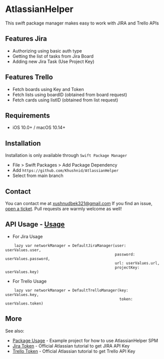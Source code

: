 # AtlassianHelper
This swift package manager makes easy to work with JIRA and Trello APIs

## Features Jira

* Authorizing using basic auth type
* Getting the list of tasks from Jira Board
* Adding new Jira Task (Use Project Key)

## Features Trello

* Fetch boards using Key and Token
* Fetch lists using boardID (obtained from board request)
* Fetch cards using listID (obtained from list request)


## Requirements

- iOS 10.0+ / macOS 10.14+
## Installation

Installation is only available through `Swift Package Manager`
- File > Swift Packages > Add Package Dependency
- Add `https://github.com/Khushnid/AtlassianHelper`
- Select from main branch

## Contact
You can contact me at <xushnudbek321@gmail.com> If you find an issue, [open a ticket](https://github.com/Khushnid/AtlassianHelper/issues/new). Pull requests are warmly welcome as well!

## API Usage - [Usage](https://github.com/Khushnid/IntergrationJira)

- For Jira Usage

```
    lazy var networkManager = DefaultJiraManager(user: userValues.user,
                                                 password: userValues.password,
                                                 url: userValues.url,
                                                 projectKey: userValues.key)
```


- For Trello Usage

```
    lazy var networkManager = DefaultTrelloManager(key: userValues.key,
                                                   token: userValues.token)
```


## More
See also:
* [Package Usage](https://github.com/Khushnid/IntergrationJira) - Example project for how to use AtlassianHelper SPM
* [Jira Token](https://support.atlassian.com/atlassian-account/docs/manage-api-tokens-for-your-atlassian-account/) - Official Atlassian tutorial to get JIRA API Key
* [Trello Token](https://developer.atlassian.com/cloud/trello/guides/rest-api/api-introduction/) - Official Atlassian tutorial to get Trello API Key

